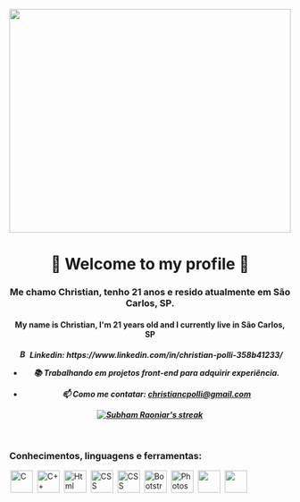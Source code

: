 <a href="#"><img width="100%" height=400px src="https://images.unsplash.com/photo-1542831371-29b0f74f9713?ixid=MnwxMjA3fDB8MHxwaG90by1wYWdlfHx8fGVufDB8fHx8&ixlib=rb-1.2.1&auto=format&fit=crop&w=750&q=80" height="105px"/></a>

<h1 align="center">👋 Welcome to my profile 👋</h1>
<h3 align="center"> Me chamo Christian, tenho 21 anos e resido atualmente em São Carlos, SP. </h3>
<h4 align="center"> My name is Christian, I'm 21 years old and I currently live in São Carlos, SP </h4>
<h5 align="center"> <img src="https://cdn.jsdelivr.net/gh/devicons/devicon/icons/linkedin/linkedin-original.svg" alt="Bootstrap" widtf="15" height="15" style="max-width:100%;margin: 0 2px;"></img> Linkedin: https://www.linkedin.com/in/christian-polli-358b41233/

- 📚 Trabalhando em projetos front-end para adquirir experiência.

- 📫 Como me contatar: **christiancpolli@gmail.com**



<p align="center">
    <a href="https://github.com/Maracujacake/github-readme-streak-stats">
        <img title="🔥 Get streak stats for your profile at git.io/streak-stats" alt="Subham Raoniar's streak" src="https://github-readme-streak-stats.herokuapp.com/?user=Maracujacake&theme=black-ice&hide_border=true&stroke=0000&background=060A0CD0"/>
    </a>
</p>

<br/>
     
 

<h3 align="left">Conhecimentos, linguagens e ferramentas:</h3>
<p align="left"> 
<img src="https://cdn.jsdelivr.net/gh/devicons/devicon/icons/c/c-original.svg" alt="C" widtf="40" height="40" style="max-width:100%;margin: 0 2px;"></img>
<img src="https://cdn.jsdelivr.net/gh/devicons/devicon/icons/cplusplus/cplusplus-original.svg" alt="C++" widtf="40" height="40" style="max-width:100%;margin: 0 2px;"/>
<img src="https://cdn.jsdelivr.net/gh/devicons/devicon/icons/html5/html5-original-wordmark.svg" alt="Html" widtf="45" height="40" style="max-width:100%;margin: 0 2px;"/>
<img src="https://cdn.jsdelivr.net/gh/devicons/devicon/icons/css3/css3-original-wordmark.svg" alt="CSS" widtf="45" height="40" style="max-width:100%;margin: 0 2px;"/>
<img src="https://cdn.jsdelivr.net/gh/devicons/devicon/icons/javascript/javascript-original.svg" alt="CSS" widtf="45" height="40" style="max-width:100%;margin: 0 2px;"/>
<img src="https://cdn.jsdelivr.net/gh/devicons/devicon/icons/nodejs/nodejs-original.svg" widtf="45" height="40" style="max-width:100%;margin: 0 2px; /> 
<img src="https://cdn.jsdelivr.net/gh/devicons/devicon/icons/bootstrap/bootstrap-original-wordmark.svg" alt="Bootstrap" widtf="45" height="40" style="max-width:100%;margin: 0 2px;"/>
<img src="https://cdn.jsdelivr.net/gh/devicons/devicon/icons/photoshop/photoshop-line.svg" alt="Photoshop" widtf="45" height="40" style="max-width:100%;margin: 0 2px;"/>
<img src="https://cdn.jsdelivr.net/gh/devicons/devicon/icons/bootstrap/bootstrap-original.svg"  widtf="45" height="40" style="max-width:100%;margin: 0 2px;" />
<img src="https://cdn.jsdelivr.net/gh/devicons/devicon/icons/typescript/typescript-original.svg" widtf="45" height="40" style="max-width:100%;margin: 0 2px;" />

          
         
         
          
<br>  <br>  </p>

